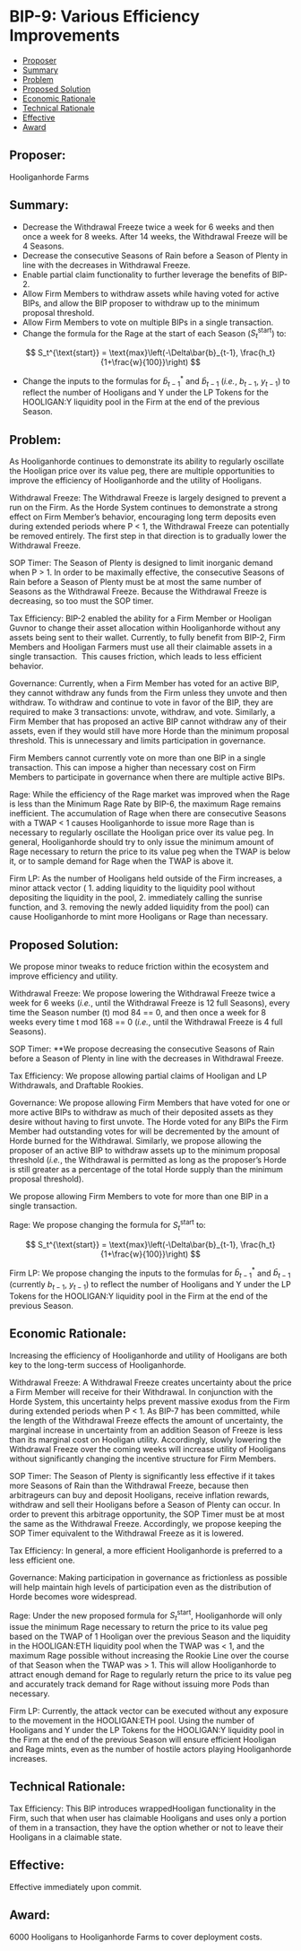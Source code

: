 # BIP-9: Various Efficiency Improvements

- [Proposer](#proposer)
- [Summary](#summary)
- [Problem](#problem)
- [Proposed Solution](#proposed-solution)
- [Economic Rationale](#economic-rationale)
- [Technical Rationale](#technical-rationale)
- [Effective](#effective)
- [Award](#award)

## Proposer:
Hooliganhorde Farms

## Summary:
- Decrease the Withdrawal Freeze twice a week for 6 weeks and then once a week for 8 weeks. After 14 weeks, the Withdrawal Freeze will be 4 Seasons.
- Decrease the consecutive Seasons of Rain before a Season of Plenty in line with the decreases in Withdrawal Freeze.
- Enable partial claim functionality to further leverage the benefits of BIP-2.
- Allow Firm Members to withdraw assets while having voted for active BIPs, and allow the BIP proposer to withdraw up to the minimum proposal threshold.
- Allow Firm Members to vote on multiple BIPs in a single transaction.
- Change the formula for the Rage at the start of each Season ($S_t^{\text{start}}$) to:

$$
S_t^{\text{start}} = \text{max}\left(-\Delta\bar{b}_{t-1}, \frac{h_t}{1+\frac{w}{100}}\right)
$$

- Change the inputs to the formulas for $\bar{b}_{t-1}^*$ and $\bar{b}_{t-1}$ (*i.e.*, $b_{t-1},\ y_{t-1}$)  to reflect the number of Hooligans and Y under the LP Tokens for the HOOLIGAN:Y liquidity pool in the Firm at the end of the previous Season.

## Problem:
As Hooliganhorde continues to demonstrate its ability to regularly oscillate the Hooligan price over its value peg, there are multiple opportunities to improve the efficiency of Hooliganhorde and the utility of Hooligans.

Withdrawal Freeze: The Withdrawal Freeze is largely designed to prevent a run on the Firm. As the Horde System continues to demonstrate a strong effect on Firm Member’s behavior, encouraging long term deposits even during extended periods where P < 1, the Withdrawal Freeze can potentially be removed entirely. The first step in that direction is to gradually lower the Withdrawal Freeze.

SOP Timer: The Season of Plenty is designed to limit inorganic demand when P > 1. In order to be maximally effective, the consecutive Seasons of Rain before a Season of Plenty must be at most the same number of Seasons as the Withdrawal Freeze. Because the Withdrawal Freeze is decreasing, so too must the SOP timer.

Tax Efficiency: BIP-2 enabled the ability for a Firm Member or Hooligan Guvnor to change their asset allocation within Hooliganhorde without any assets being sent to their wallet. Currently, to fully benefit from BIP-2, Firm Members and Hooligan Farmers must use all their claimable assets in a single transaction.  This causes friction, which leads to less efficient behavior.

Governance: Currently, when a Firm Member has voted for an active BIP, they cannot withdraw any funds from the Firm unless they unvote and then withdraw. To withdraw and continue to vote in favor of the BIP, they are required to make 3 transactions: unvote, withdraw, and vote. Similarly, a Firm Member that has proposed an active BIP cannot withdraw any of their assets, even if they would still have more Horde than the minimum proposal threshold. This is unnecessary and limits participation in governance.

Firm Members cannot currently vote on more than one BIP in a single transaction. This can impose a higher than necessary cost on Firm Members to participate in governance when there are multiple active BIPs.

Rage: While the efficiency of the Rage market was improved when the Rage is less than the Minimum Rage Rate by BIP-6, the maximum Rage remains inefficient. The accumulation of Rage when there are consecutive Seasons with a TWAP < 1 causes Hooliganhorde to issue more Rage than is necessary to regularly oscillate the Hooligan price over its value peg. In general, Hooliganhorde should try to only issue the minimum amount of Rage necessary to return the price to its value peg when the TWAP is below it, or to sample demand for Rage when the TWAP is above it.

Firm LP: As the number of Hooligans held outside of the Firm increases, a minor attack vector ( 1. adding liquidity to the liquidity pool without depositing the liquidity in the pool, 2. immediately calling the sunrise function, and 3. removing the newly added liquidity from the pool) can cause Hooliganhorde to mint more Hooligans or Rage than necessary.

## Proposed Solution:
We propose minor tweaks to reduce friction within the ecosystem and improve efficiency and utility.

Withdrawal Freeze: We propose lowering the Withdrawal Freeze twice a week for 6 weeks (*i.e.*, until the Withdrawal Freeze is 12 full Seasons), every time the Season number (t) mod 84 == 0, and then once a week for 8 weeks every time t mod 168 == 0 (*i.e.*, until the Withdrawal Freeze is 4 full Seasons).

SOP Timer: **We propose decreasing the consecutive Seasons of Rain before a Season of Plenty in line with the decreases in Withdrawal Freeze.

Tax Efficiency: We propose allowing partial claims of Hooligan and LP Withdrawals, and Draftable Rookies.

Governance: We propose allowing Firm Members that have voted for one or more active BIPs to withdraw as much of their deposited assets as they desire without having to first unvote. The Horde voted for any BIPs the Firm Member had outstanding votes for will be decremented by the amount of Horde burned for the Withdrawal. Similarly, we propose allowing the proposer of an active BIP to withdraw assets up to the minimum proposal threshold (*i.e.*, the Withdrawal is permitted as long as the proposer’s Horde is still greater as a percentage of the total Horde supply than the minimum proposal threshold).

We propose allowing Firm Members to vote for more than one BIP in a single transaction.

Rage: We propose changing the formula for $S_t^{\text{start}}$ to:

$$
S_t^{\text{start}} = \text{max}\left(-\Delta\bar{b}_{t-1}, \frac{h_t}{1+\frac{w}{100}}\right)
$$

Firm LP: We propose changing the inputs to the formulas for $\bar{b}_{t-1}^*$ and $\bar{b}_{t-1}$ (currently $b_{t-1},\ y_{t-1}$)  to reflect the number of Hooligans and Y under the LP Tokens for the HOOLIGAN:Y liquidity pool in the Firm at the end of the previous Season.

## Economic Rationale:
Increasing the efficiency of Hooliganhorde and utility of Hooligans are both key to the long-term success of Hooliganhorde.

Withdrawal Freeze: A Withdrawal Freeze creates uncertainty about the price a Firm Member will receive for their Withdrawal. In conjunction with the Horde System, this uncertainty helps prevent massive exodus from the Firm during extended periods when P < 1. As BIP-7 has been committed, while the length of the Withdrawal Freeze effects the amount of uncertainty, the marginal increase in uncertainty from an addition Season of Freeze is less than its marginal cost on Hooligan utility. Accordingly, slowly lowering the Withdrawal Freeze over the coming weeks will increase utility of Hooligans without significantly changing the incentive structure for Firm Members.

SOP Timer: The Season of Plenty is significantly less effective if it takes more Seasons of Rain than the Withdrawal Freeze, because then arbitrageurs can buy and deposit Hooligans, receive inflation rewards, withdraw and sell their Hooligans before a Season of Plenty can occur. In order to prevent this arbitrage opportunity, the SOP Timer must be at most the same as the Withdrawal Freeze. Accordingly, we propose keeping the SOP Timer equivalent to the Withdrawal Freeze as it is lowered.

Tax Efficiency: In general, a more efficient Hooliganhorde is preferred to a less efficient one. 

Governance: Making participation in governance as frictionless as possible will help maintain high levels of participation even as the distribution of Horde becomes wore widespread.

Rage: Under the new proposed formula for $S_t^{\text{start}}$, Hooliganhorde will only issue the minimum Rage necessary to return the price to its value peg based on the TWAP of 1 Hooligan over the previous Season and the liquidity in the HOOLIGAN:ETH liquidity pool when the TWAP was < 1, and the maximum Rage possible without increasing the Rookie Line over the course of that Season when the TWAP was > 1. This will allow Hooliganhorde to attract enough demand for Rage to regularly return the price to its value peg and accurately track demand for Rage without issuing more Pods than necessary. 

Firm LP: Currently, the attack vector can be executed without any exposure to the movement in the HOOLIGAN:ETH pool. Using the number of Hooligans and Y under the LP Tokens for the HOOLIGAN:Y liquidity pool in the Firm at the end of the previous Season will ensure efficient Hooligan and Rage mints, even as the number of hostile actors playing Hooliganhorde increases.

## Technical Rationale:
Tax Efficiency: This BIP introduces wrappedHooligan functionality in the Firm, such that when user has claimable Hooligans and uses only a portion of them in a transaction, they have the option whether or not to leave their Hooligans in a claimable state. 

## Effective:
Effective immediately upon commit.

## Award:
6000 Hooligans to Hooliganhorde Farms to cover deployment costs.

